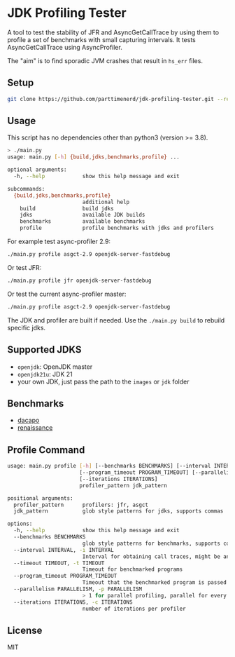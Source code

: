 JDK Profiling Tester
=========================

A tool to test the stability of JFR and AsyncGetCallTrace by using them
to profile a set of benchmarks with small capturing intervals.
It tests AsyncGetCallTrace using AsyncProfiler.

The "aim" is to find sporadic JVM crashes that result in `hs_err` files.

Setup
-----

```sh
git clone https://github.com/parttimenerd/jdk-profiling-tester.git --recursive
```

Usage
-----

This script has no dependencies other than python3 (version >= 3.8).

```sh
> ./main.py
usage: main.py [-h] {build,jdks,benchmarks,profile} ...

optional arguments:
  -h, --help            show this help message and exit

subcommands:
  {build,jdks,benchmarks,profile}
                        additional help
    build               build jdks
    jdks                available JDK builds
    benchmarks          available benchmarks
    profile             profile benchmarks with jdks and profilers
```

For example test async-profiler 2.9:

```sh
./main.py profile asgct-2.9 openjdk-server-fastdebug
```

Or test JFR:

```sh
./main.py profile jfr openjdk-server-fastdebug
```

Or test the current async-profiler master:

```sh
./main.py profile asgct-2.9 openjdk-server-fastdebug
```

The JDK and profiler are built if needed. Use the `./main.py build`
to rebuild specific jdks.

Supported JDKS
--------------

- `openjdk`: OpenJDK master
- `openjdk21u`: JDK 21
- your own JDK, just pass the path to the `images` or `jdk` folder

Benchmarks
----------

- [dacapo](https://github.com/dacapobench/dacapobench)
- [renaissance](https://renaissance.dev/)

Profile Command
---------------

```sh
usage: main.py profile [-h] [--benchmarks BENCHMARKS] [--interval INTERVAL] [--timeout TIMEOUT]
                       [--program_timeout PROGRAM_TIMEOUT] [--parallelism PARALLELISM]
                       [--iterations ITERATIONS]
                       profiler_pattern jdk_pattern

positional arguments:
  profiler_pattern      profilers: jfr, asgct
  jdk_pattern           glob style patterns for jdks, supports commas

options:
  -h, --help            show this help message and exit
  --benchmarks BENCHMARKS
                        glob style patterns for benchmarks, supports commas
  --interval INTERVAL, -i INTERVAL
                        Interval for obtaining call traces, might be an interval, e.g. '0.1ms,0.2ms'
  --timeout TIMEOUT, -t TIMEOUT
                        Timeout for benchmarked programs
  --program_timeout PROGRAM_TIMEOUT
                        Timeout that the benchmarked program is passed if supported
  --parallelism PARALLELISM, -p PARALLELISM
                        > 1 for parallel profiling, parallel for every profiler
  --iterations ITERATIONS, -c ITERATIONS
                        number of iterations per profiler
```

License
-------
MIT